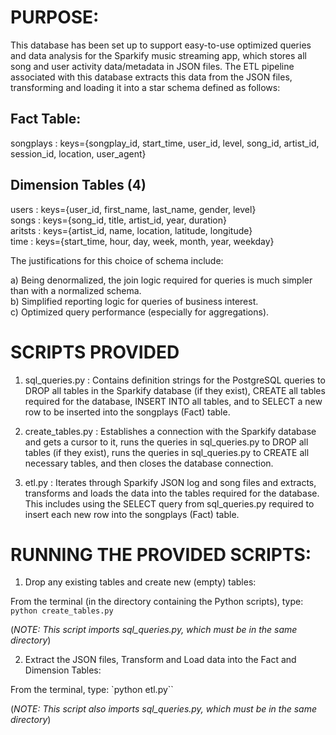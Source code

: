 # PURPOSE: 

This database has been set up to support easy-to-use optimized queries and data analysis for the Sparkify music streaming app, which stores all song and user activity data/metadata in JSON files. The ETL pipeline associated with this database extracts this data from the JSON files, transforming and loading it into a star schema defined as follows: 

## Fact Table: 
songplays : keys={songplay_id, start_time, user_id, level, song_id, artist_id, session_id, location, user_agent}

## Dimension Tables (4) 
users : keys={user_id, first_name, last_name, gender, level}\
songs : keys={song_id, title, artist_id, year, duration}\
aritsts : keys={artist_id, name, location, latitude, longitude}\
time : keys={start_time, hour, day, week, month, year, weekday}

The justifications for this choice of schema include:

a) Being denormalized, the join logic required for queries is much simpler than with a normalized schema.\
b) Simplified reporting logic for queries of business interest.\
c) Optimized query performance (especially for aggregations).


# SCRIPTS PROVIDED

1) sql_queries.py : Contains definition strings for the PostgreSQL queries to DROP all tables in the Sparkify 
                    database (if they exist), CREATE all tables required for the database, INSERT INTO all
                    tables, and to SELECT a new row to be inserted into the songplays (Fact) table.

2) create_tables.py : Establishes a connection with the Sparkify database and gets a cursor to it, runs the 
                      queries in sql_queries.py to DROP all tables (if they exist), runs the queries in
                      sql_queries.py to CREATE all necessary tables, and then closes the database connection.
                      
3) etl.py : Iterates through Sparkify JSON log and song files and extracts, transforms and loads the data into
            the tables required for the database. This includes using the SELECT query from sql_queries.py
            required to insert each new row into the songplays (Fact) table.
                      

# RUNNING THE PROVIDED SCRIPTS:

1) Drop any existing tables and create new (empty) tables:

From the terminal (in the directory containing the Python scripts), type: `python create_tables.py`

(*NOTE: This script imports sql_queries.py, which must be in the same directory*)

2) Extract the JSON files, Transform and Load data into the Fact and Dimension Tables:

From the terminal, type: `python etl.py``

(*NOTE: This script also imports sql_queries.py, which must be in the same directory*)
